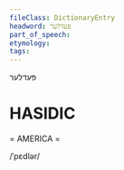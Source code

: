 ```yaml
---
fileClass: DictionaryEntry
headword: פּעדלער
part_of_speech: 
etymology: 
tags: 
---
```

פּעדלער

HASIDIC
=======
= AMERICA = 

/ˈpɛdlər/